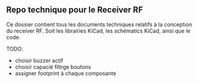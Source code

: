 ## Repo technique pour le Receiver RF

Ce dossier contient tous les documents techniques relatifs à la conception du receiver RF.
Soit les librairies KiCad, les schématics KiCad, ainsi que le code.

TODO:
- choisir buzzer actif
- choisir capacié filtrge boutons
- assigner footprint à chaque composante